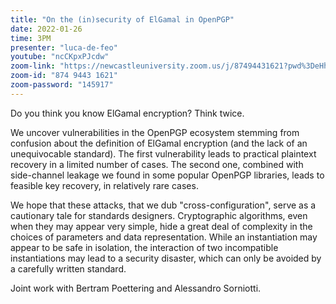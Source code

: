 ```yaml
---
title: "On the (in)security of ElGamal in OpenPGP"
date: 2022-01-26
time: 3PM
presenter: "luca-de-feo"
youtube: "ncCKpxPJcdw"
zoom-link: "https://newcastleuniversity.zoom.us/j/87494431621?pwd%3DeHhVZm1iS1NRd1FRbHhsTVI0N3NXdz09"
zoom-id: "874 9443 1621"
zoom-password: "145917"
---
```


Do you think you know ElGamal encryption? Think twice.

We uncover vulnerabilities in the OpenPGP ecosystem stemming from confusion about the definition of ElGamal encryption (and the lack of an unequivocable standard). The first vulnerability leads to practical plaintext recovery in a limited number of cases. The second one, combined with side-channel leakage we found in some popular OpenPGP libraries, leads to feasible key recovery, in relatively rare cases.

We hope that these attacks, that we dub "cross-configuration", serve as a cautionary tale for standards designers. Cryptographic algorithms, even when they may appear very simple, hide a great deal of complexity in the choices of parameters and data representation. While an instantiation may appear to be safe in isolation, the interaction of two incompatible instantiations may lead to a security disaster, which can only be avoided by a carefully written standard.

Joint work with Bertram Poettering and Alessandro Sorniotti.
